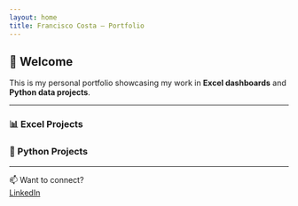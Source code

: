 ```yaml
---
layout: home
title: Francisco Costa – Portfolio
---
```


## 👋 Welcome

This is my personal portfolio showcasing my work in **Excel dashboards** and **Python data projects**.

---

### 📊 Excel Projects


### 🐍 Python Projects



---

📫 Want to connect?  
[LinkedIn](https://www.linkedin.com/in/francisco-costa-1a2a01246/)  
